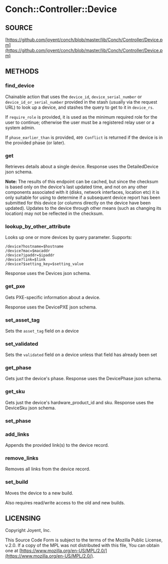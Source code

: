 # Conch::Controller::Device

## SOURCE

[https://github.com/joyent/conch/blob/master/lib/Conch/Controller/Device.pm](https://github.com/joyent/conch/blob/master/lib/Conch/Controller/Device.pm)

## METHODS

### find\_device

Chainable action that uses the `device_id`, `device_serial_number` or
`device_id_or_serial_number` provided in the stash (usually via the request URL) to look up a
device, and stashes the query to get to it in `device_rs`.

If `require_role` is provided, it is used as the minimum required role for the user to
continue; otherwise the user must be a registered relay user or a system admin.

If `phase_earlier_than` is provided, `409 Conflict` is returned if the device is in the
provided phase (or later).

### get

Retrieves details about a single device. Response uses the DetailedDevice json schema.

**Note:** The results of this endpoint can be cached, but since the checksum is based only on
the device's last updated time, and not on any other components associated with it (disks,
network interfaces, location etc) it is only suitable for using to determine if a subsequent
device report has been submitted for this device (or columns directly on the device have been
updated). Updates to the device through other means (such as changing its location) may not be
reflected in the checksum.

### lookup\_by\_other\_attribute

Looks up one or more devices by query parameter. Supports:

```
/device?hostname=$hostname
/device?mac=$macaddr
/device?ipaddr=$ipaddr
/device?link=$link
/device?$setting_key=$setting_value
```

Response uses the Devices json schema.

### get\_pxe

Gets PXE-specific information about a device.

Response uses the DevicePXE json schema.

### set\_asset\_tag

Sets the `asset_tag` field on a device

### set\_validated

Sets the `validated` field on a device unless that field has already been set

### get\_phase

Gets just the device's phase. Response uses the DevicePhase json schema.

### get\_sku

Gets just the device's hardware\_product\_id and sku. Response uses the DeviceSku json schema.

### set\_phase

### add\_links

Appends the provided link(s) to the device record.

### remove\_links

Removes all links from the device record.

### set\_build

Moves the device to a new build.

Also requires read/write access to the old and new builds.

## LICENSING

Copyright Joyent, Inc.

This Source Code Form is subject to the terms of the Mozilla Public License,
v.2.0. If a copy of the MPL was not distributed with this file, You can obtain
one at [https://www.mozilla.org/en-US/MPL/2.0/](https://www.mozilla.org/en-US/MPL/2.0/).
